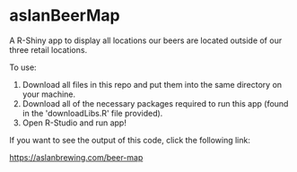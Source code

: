 # aslanBeerMap
A R-Shiny app to display all locations our beers are located outside of our three retail locations.

To use:
1. Download all files in this repo and put them into the same directory on your machine.
2. Download all of the necessary packages required to run this app (found in the 'downloadLibs.R' file provided).
3. Open R-Studio and run app!

If you want to see the output of this code, click the following link:

https://aslanbrewing.com/beer-map
